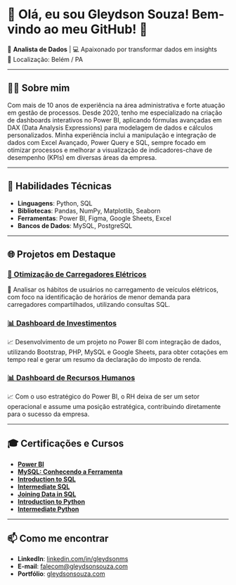 # 🌟 Olá, eu sou Gleydson Souza! Bem-vindo ao meu GitHub! 👋  

🎯 **Analista de Dados** | 💻 Apaixonado por transformar dados em insights  
📍 Localização: Belém / PA  

---

## 🧑‍💼 Sobre mim  
Com mais de 10 anos de experiência na área administrativa e forte atuação em gestão de processos. Desde 2020, tenho me especializado na criação de dashboards interativos no Power BI, aplicando fórmulas avançadas em DAX (Data Analysis Expressions) para modelagem de dados e cálculos personalizados. Minha experiência inclui a manipulação e integração de dados com Excel Avançado, Power Query e SQL, sempre focado em otimizar processos e melhorar a visualização de indicadores-chave de desempenho (KPIs) em diversas áreas da empresa.

---

## 🚀 Habilidades Técnicas  
- **Linguagens**: Python, SQL
- **Bibliotecas**: Pandas, NumPy, Matplotlib, Seaborn  
- **Ferramentas**: Power BI, Figma, Google Sheets, Excel  
- **Bancos de Dados**: MySQL, PostgreSQL  

---

## 🌐 Projetos em Destaque  
### [🔋 Otimização de Carregadores Elétricos](https://gleydsonsouza.com/blog/sql-analise-de-habitos-de-carregamento-de-veiculos-eletricos/)  
🔎 Analisar os hábitos de usuários no carregamento de veículos elétricos, com foco na identificação de horários de menor demanda para carregadores compartilhados, utilizando consultas SQL.  

### [📊 Dashboard de Investimentos](https://gleydsonsouza.com/power-bi-dashboard-de-investimento/s)  
📈 Desenvolvimento de um projeto no Power BI com integração de dados, utilizando Bootstrap, PHP, MySQL e Google Sheets, para obter cotações em tempo real e gerar um resumo da declaração do imposto de renda.  

### [📊 Dashboard de Recursos Humanos](https://github.com/SeuUsuario/projeto-acai)  
📈 Com o uso estratégico do Power BI, o RH deixa de ser um setor operacional e assume uma posição estratégica, contribuindo diretamente para o sucesso da empresa.  

---

## 🎓 Certificações e Cursos  
- [**Power BI**](https://cursos.alura.com.br/degree/certificate/06fa1d1d-2b6f-4b4e-a4ae-42aac8bb5c0e)
- [**MySQL: Conhecendo a Ferramenta**](https://cursos.alura.com.br/certificate/3ffb4164-8640-409c-bb2d-0b14dbc402af?lang=pt_BR)  
- [**Introduction to SQL**](https://www.datacamp.com/completed/statement-of-accomplishment/course/1a3df4ddb88647a7849e41a03f6050d2535b7688)  
- [**Intermediate SQL**](https://www.datacamp.com/completed/statement-of-accomplishment/course/632fdf4b360d965a92780afe035bc7c08ab0a563)
- [**Joining Data in SQL**](https://www.datacamp.com/completed/statement-of-accomplishment/course/efea06814fca50022f92b1c9283d93e194b7d951)
- [**Introduction to Python**](https://www.datacamp.com/completed/statement-of-accomplishment/course/4965d855f79883bed5bf2816e17aa11f81746c2f)  
- [**Intermediate Python**](https://www.datacamp.com/completed/statement-of-accomplishment/course/8d452ce4d043a87f511525f50828287f45cb0f5e)  

---

## 📫 Como me encontrar  
- **LinkedIn**: [linkedin.com/in/gleydsonms](https://linkedin.com/in/gleydsonms)  
- **E-mail**: [falecom@gleydsonsouza.com](mailto:falecom@gleydsonsouza.com)  
- **Portfólio**: [gleydsonsouza.com](https://gleydsonsouza.com)  



